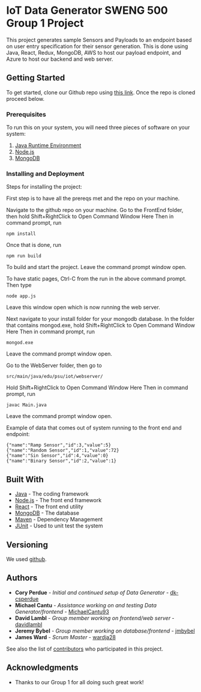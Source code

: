 # IoT Data Generator SWENG 500 Group 1 Project

This project generates sample Sensors and Payloads to an endpoint based on user entry specification for their sensor generation. This is done using Java, React, Redux, MongoDB, AWS to host our payload endpoint, and Azure to host our backend and web server.

## Getting Started

To get started, clone our Github repo using [this link](https://github.com/jmbybel/SWENG500.git). Once the repo is cloned proceed below.

### Prerequisites

To run this on your system, you will need three pieces of software on your system:
1. [Java Runtime Environment](https://java.com/en/download/)
2. [Node.js](https://nodejs.org/en/download/)
3. [MongoDB](https://www.mongodb.com/download-center#community)


### Installing and Deployment

Steps for installing the project:

First step is to have all the prereqs met and the repo on your machine. 

Navigate to the github repo on your machine. 
Go to the FrontEnd folder, then hold Shift+RightClick to Open Command Window Here
Then in command prompt, run
```
npm install
```
Once that is done, run 
```
npm run build
```
To build and start the project. Leave the command prompt window open.

To have static pages, Ctrl-C from the run in the above command prompt. Then type
```
node app.js
```
Leave this window open which is now running the web server. 

Next navigate to your install folder for your mongodb database. 
In the folder that contains mongod.exe, hold Shift+RightClick to Open Command Window Here
Then in command prompt, run
```
mongod.exe
```
Leave the command prompt window open.

Go to the WebServer folder, then go to 
```
src/main/java/edu/psu/iot/webserver/
```
Hold Shift+RightClick to Open Command Window Here
Then in command prompt, run 
```
javac Main.java
```
Leave the command prompt window open.

Example of data that comes out of system running to the front end and endpoint:
```
{"name":"Ramp Sensor","id":3,"value":5}
{"name":"Random Sensor","id":1,"value":72}
{"name":"Sin Sensor","id":4,"value":0}
{"name":"Binary Sensor","id":2,"value":1}
```

## Built With

* [Java](http://www.java.com/) - The coding framework
* [Node.js](https://nodejs.org/en/) - The front end framework 
* [React](https://reactjs.org/) - The front end utility
* [MongoDB](https://www.mongodb.com/) - The database  
* [Maven](https://maven.apache.org/) - Dependency Management
* [JUnit](https://junit.org/) - Used to unit test the system

## Versioning

We used [github](https://github.com/jmbybel/SWENG500). 

## Authors

* **Cory Perdue** - *Initial and continued setup of Data Generator* - [dk-csperdue](https://github.com/dk-csperdue)
* **Michael Cantu** - *Assistance working on and testing Data Generator/frontend* - [MichaelCantu93](https://github.com/MichaelCantu93)
* **David Lambl** - *Group member working on frontend/web server* - [davidlambl](https://github.com/davidlambl)
* **Jeremy Bybel** - *Group member working on database/frontend* - [jmbybel](https://github.com/jmbybel)
* **James Ward** - *Scrum Master* - [wardja28](https://github.com/wardja28)

See also the list of [contributors](https://github.com/jmbybel/SWENG500/graphs/contributors) who participated in this project.

## Acknowledgments

* Thanks to our Group 1 for all doing such great work!
